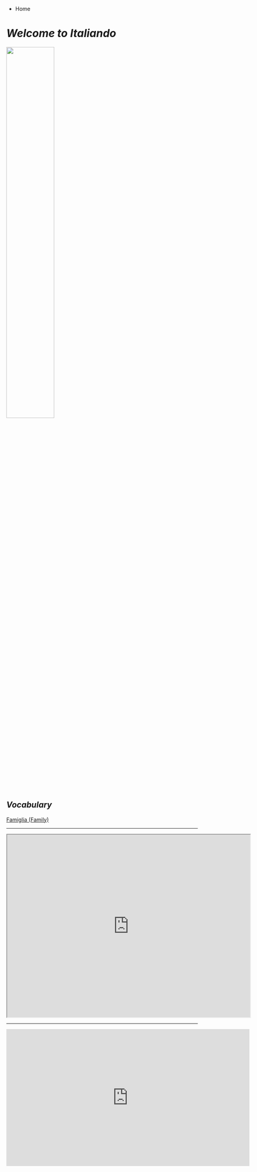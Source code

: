 <ul class="breadcrumb">
  <li>Home</li>
  </ul>
  
  

<h1><i><strong>Welcome to Italiando</strong></i></h1>

<img src="https://c1.staticflickr.com/1/219/482815089_0860b38e34_b.jpg" width="50%" >

<h2><i>Vocabulary</i></h2>
<a href="https://oscartuli.github.io/Italiando/Famiglia.html">Famiglia (Family)</a>

<hr>

<iframe src="https://www.google.com/maps/d/embed?mid=1JYS6ay0CmAt2Z6jAn5aPa0hmFMnPSjqp" width="640" height="480"></iframe>

<hr>


<iframe width="640" height="360" src="https://www.powtoon.com/embed/bwLs46WBnrO/" frameborder="0"></iframe>
